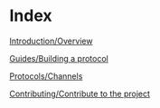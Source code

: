 # Index

[Introduction/Overview](overview.md)

[Guides/Building a protocol](/guides/building-a-protocol.md)

[Protocols/Channels](root://channels/1.1/overview.md)

[Contributing/Contribute to the project](/contribute.md)






